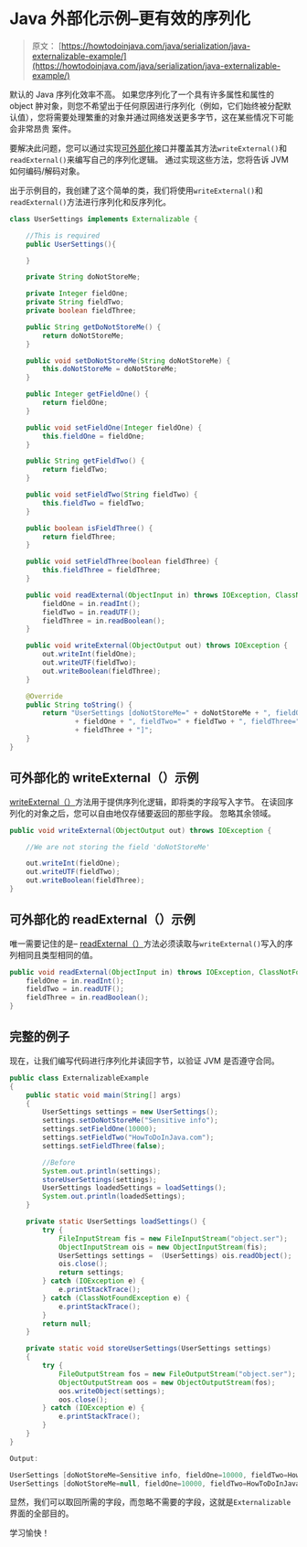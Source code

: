 # Java 外部化示例–更有效的序列化

> 原文： [https://howtodoinjava.com/java/serialization/java-externalizable-example/](https://howtodoinjava.com/java/serialization/java-externalizable-example/)

默认的 Java 序列化效率不高。 如果您序列化了一个具有许多属性和属性的 object 肿对象，则您不希望出于任何原因进行序列化（例如，它们始终被分配默认值），您将需要处理繁重的对象并通过网络发送更多字节，这在某些情况下可能会非常昂贵 案件。

要解决此问题，您可以通过实现[可外部化](https://docs.oracle.com/javase/7/docs/api/java/io/Externalizable.html)接口并覆盖其方法`writeExternal()`和`readExternal()`来编写自己的序列化逻辑。 通过实现这些方法，您将告诉 JVM 如何编码/解码对象。

出于示例目的，我创建了这个简单的类，我们将使用`writeExternal()`和`readExternal()`方法进行序列化和反序列化。

```java
class UserSettings implements Externalizable {

	//This is required
	public UserSettings(){

	}

	private String doNotStoreMe;

	private Integer fieldOne;
	private String fieldTwo;
	private boolean fieldThree;

	public String getDoNotStoreMe() {
		return doNotStoreMe;
	}

	public void setDoNotStoreMe(String doNotStoreMe) {
		this.doNotStoreMe = doNotStoreMe;
	}

	public Integer getFieldOne() {
		return fieldOne;
	}

	public void setFieldOne(Integer fieldOne) {
		this.fieldOne = fieldOne;
	}

	public String getFieldTwo() {
		return fieldTwo;
	}

	public void setFieldTwo(String fieldTwo) {
		this.fieldTwo = fieldTwo;
	}

	public boolean isFieldThree() {
		return fieldThree;
	}

	public void setFieldThree(boolean fieldThree) {
		this.fieldThree = fieldThree;
	}

	public void readExternal(ObjectInput in) throws IOException, ClassNotFoundException {
		fieldOne = in.readInt();
		fieldTwo = in.readUTF();
		fieldThree = in.readBoolean();
	}

	public void writeExternal(ObjectOutput out) throws IOException {
		out.writeInt(fieldOne);
		out.writeUTF(fieldTwo);
		out.writeBoolean(fieldThree);
	}

	@Override
	public String toString() {
		return "UserSettings [doNotStoreMe=" + doNotStoreMe + ", fieldOne="
				+ fieldOne + ", fieldTwo=" + fieldTwo + ", fieldThree="
				+ fieldThree + "]";
	}
}

```

## 可外部化的 writeExternal（）示例

[writeExternal（）](https://docs.oracle.com/javase/7/docs/api/java/io/Externalizable.html#writeExternal%28java.io.ObjectOutput%29)方法用于提供序列化逻辑，即将类的字段写入字节。 在读回序列化的对象之后，您可以自由地仅存储要返回的那些字段。 忽略其余领域。

```java
public void writeExternal(ObjectOutput out) throws IOException {

	//We are not storing the field 'doNotStoreMe'

	out.writeInt(fieldOne);
	out.writeUTF(fieldTwo);
	out.writeBoolean(fieldThree);
}

```

## 可外部化的 readExternal（）示例

唯一需要记住的是– [readExternal（）](https://docs.oracle.com/javase/7/docs/api/java/io/Externalizable.html#readExternal%28java.io.ObjectInput%29)方法必须读取与`writeExternal()`写入的序列相同且类型相同的值。

```java
public void readExternal(ObjectInput in) throws IOException, ClassNotFoundException {
	fieldOne = in.readInt();
	fieldTwo = in.readUTF();
	fieldThree = in.readBoolean();
}

```

## 完整的例子

现在，让我们编写代码进行序列化并读回字节，以验证 JVM 是否遵守合同。

```java
public class ExternalizableExample 
{
	public static void main(String[] args) 
	{
		UserSettings settings = new UserSettings();
		settings.setDoNotStoreMe("Sensitive info");
		settings.setFieldOne(10000);
		settings.setFieldTwo("HowToDoInJava.com");
		settings.setFieldThree(false);

		//Before
		System.out.println(settings);
		storeUserSettings(settings);
		UserSettings loadedSettings = loadSettings();
		System.out.println(loadedSettings);
	}

	private static UserSettings loadSettings() {
        try {
            FileInputStream fis = new FileInputStream("object.ser");
            ObjectInputStream ois = new ObjectInputStream(fis);
            UserSettings settings =  (UserSettings) ois.readObject();
            ois.close();
            return settings;
        } catch (IOException e) {
            e.printStackTrace();
        } catch (ClassNotFoundException e) {
            e.printStackTrace();
        }
        return null;
    }

	private static void storeUserSettings(UserSettings settings)
	{
		try {
            FileOutputStream fos = new FileOutputStream("object.ser");
            ObjectOutputStream oos = new ObjectOutputStream(fos);
            oos.writeObject(settings);
            oos.close();
        } catch (IOException e) {
            e.printStackTrace();
        }
	}
}

```

```java
Output:

UserSettings [doNotStoreMe=Sensitive info, fieldOne=10000, fieldTwo=HowToDoInJava.com, fieldThree=false]
UserSettings [doNotStoreMe=null, fieldOne=10000, fieldTwo=HowToDoInJava.com, fieldThree=false]
```

显然，我们可以取回所需的字段，而忽略不需要的字段，这就是`Externalizable`界面的全部目的。

学习愉快！